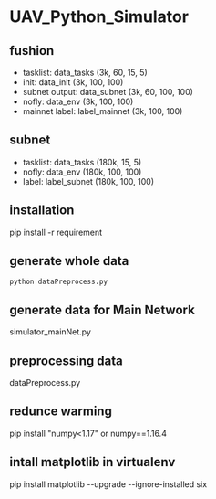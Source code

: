 # UAV_Python_Simulator


## fushion
* tasklist: data_tasks (3k, 60, 15, 5)
* init:     data_init  (3k, 100, 100)
* subnet output: data_subnet   (3k, 60, 100, 100)
* nofly: data_env (3k, 100, 100)
* mainnet label: label_mainnet (3k, 100, 100)

## subnet
* tasklist: data_tasks   (180k, 15, 5)
* nofly:  data_env (180k, 100, 100)
* label:    label_subnet (180k, 100, 100)

## installation
pip install -r requirement

## generate whole data
```
python dataPreprocess.py
```

## generate data for Main Network
simulator_mainNet.py

## preprocessing data
dataPreprocess.py

## redunce warming
pip install "numpy<1.17" or numpy==1.16.4

## intall matplotlib in virtualenv
pip install matplotlib --upgrade --ignore-installed six
